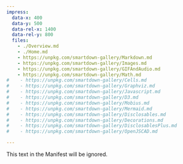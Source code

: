 ```yaml
---
impress:
  data-x: 400
  data-y: 500
  data-rel-x: 1400
  data-rel-y: 800
  files:
    - ./Overview.md
    - ./Home.md
    - https://unpkg.com/smartdown-gallery/Markdown.md
    - https://unpkg.com/smartdown-gallery/Images.md
    - https://unpkg.com/smartdown-gallery/GIFAndAudio.md
    - https://unpkg.com/smartdown-gallery/Math.md
#    - https://unpkg.com/smartdown-gallery/Cells.md
#    - https://unpkg.com/smartdown-gallery/Graphviz.md
#    - https://unpkg.com/smartdown-gallery/Javascript.md
#    - https://unpkg.com/smartdown-gallery/D3.md
#    - https://unpkg.com/smartdown-gallery/Mobius.md
#    - https://unpkg.com/smartdown-gallery/Mermaid.md
#    - https://unpkg.com/smartdown-gallery/Disclosables.md
#    - https://unpkg.com/smartdown-gallery/Decorations.md
#    - https://unpkg.com/smartdown-gallery/DisclosablesPlus.md
#    - https://unpkg.com/smartdown-gallery/OpenJSCAD.md

---
```


This text in the Manifest will be ignored.
